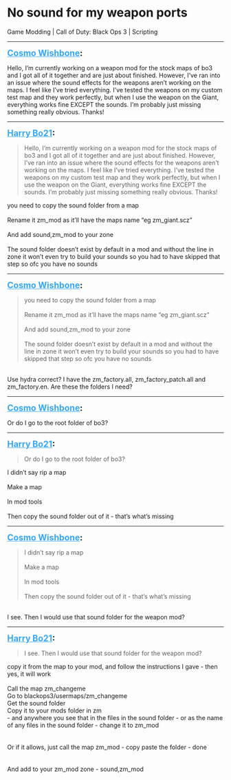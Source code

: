 # No sound for my weapon ports
Game Modding | Call of Duty: Black Ops 3 | Scripting

---
<strong style="font-size: 1.4em;"><span style="text-decoration: underline;text-decoration-color: #34a7f9;"><span style="color:#34a7f9;">Cosmo Wishbone</span></span>:</strong>

<p>Hello, I’m currently working on a weapon mod for the stock maps of bo3 and I got all of it together and are just about finished. However, I’ve ran into an issue where the sound effects for the weapons aren’t working on the maps. I feel like I’ve tried everything. I’ve tested the weapons on my custom test map and they work perfectly, but when I use the weapon on the Giant, everything works fine EXCEPT the sounds. I’m probably just missing something really obvious. Thanks!</p>

---
<strong style="font-size: 1.4em;"><span style="text-decoration: underline;text-decoration-color: #34a7f9;"><span style="color:#34a7f9;">Harry Bo21</span></span>:</strong>

<p><blockquote>Hello, I’m currently working on a weapon mod for the stock maps of bo3 and I got all of it together and are just about finished. However, I’ve ran into an issue where the sound effects for the weapons aren’t working on the maps. I feel like I’ve tried everything. I’ve tested the weapons on my custom test map and they work perfectly, but when I use the weapon on the Giant, everything works fine EXCEPT the sounds. I’m probably just missing something really obvious. Thanks!<br /></blockquote>you need to copy the sound folder from a map<br /><br />Rename it zm_mod as it’ll have the maps name “eg zm_giant.scz”<br /><br />And add sound,zm_mod to your zone<br /><br />The sound folder doesn’t exist by default in a mod and without the line in zone it won’t even try to build your sounds so you had to have skipped that step so ofc you have no sounds</p>

---
<strong style="font-size: 1.4em;"><span style="text-decoration: underline;text-decoration-color: #34a7f9;"><span style="color:#34a7f9;">Cosmo Wishbone</span></span>:</strong>

<p><blockquote>you need to copy the sound folder from a map<br /><br />Rename it zm_mod as it’ll have the maps name “eg zm_giant.scz”<br /><br />And add sound,zm_mod to your zone<br /><br />The sound folder doesn’t exist by default in a mod and without the line in zone it won’t even try to build your sounds so you had to have skipped that step so ofc you have no sounds<br /></blockquote><br />Use hydra correct? I have the zm_factory.all, zm_factory_patch.all and zm_factory.en. Are these the folders I need?</p>

---
<strong style="font-size: 1.4em;"><span style="text-decoration: underline;text-decoration-color: #34a7f9;"><span style="color:#34a7f9;">Cosmo Wishbone</span></span>:</strong>

<p>Or do I go to the root folder of bo3?</p>

---
<strong style="font-size: 1.4em;"><span style="text-decoration: underline;text-decoration-color: #34a7f9;"><span style="color:#34a7f9;">Harry Bo21</span></span>:</strong>

<p><blockquote>Or do I go to the root folder of bo3?<br /></blockquote>I didn’t say rip a map<br /><br />Make a map<br /><br />In mod tools<br /><br />Then copy the sound folder out of it - that’s what’s missing</p>

---
<strong style="font-size: 1.4em;"><span style="text-decoration: underline;text-decoration-color: #34a7f9;"><span style="color:#34a7f9;">Cosmo Wishbone</span></span>:</strong>

<p><blockquote>I didn’t say rip a map<br /><br />Make a map<br /><br />In mod tools<br /><br />Then copy the sound folder out of it - that’s what’s missing<br /></blockquote><br />I see. Then I would use that sound folder for the weapon mod?</p>

---
<strong style="font-size: 1.4em;"><span style="text-decoration: underline;text-decoration-color: #34a7f9;"><span style="color:#34a7f9;">Harry Bo21</span></span>:</strong>

<p><blockquote>I see. Then I would use that sound folder for the weapon mod?<br /></blockquote>copy it from the map to your mod, and follow the instructions I gave - then yes, it will work<br /><br />Call the map zm_changeme <br />Go to blackops3/usermaps/zm_changeme<br />Get the sound folder<br />Copy it to your mods folder in zm<br />- and anywhere you see that in the files in the sound folder - or as the name of any files in the sound folder - change it to zm_mod<br /><br /><br />Or if it allows, just call the map zm_mod - copy paste the folder - done<br /><br /><br />And add to your zm_mod zone - sound,zm_mod</p>

